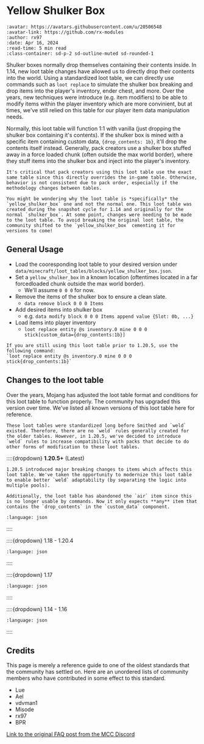 # Yellow Shulker Box

```{article-info}
:avatar: https://avatars.githubusercontent.com/u/20506548
:avatar-link: https://github.com/rx-modules
:author: rx97
:date: Apr 16, 2024
:read-time: 5 min read
:class-container: sd-p-2 sd-outline-muted sd-rounded-1
```

Shulker boxes normally drop themselves containing their contents inside. In 1.14, new loot table changes have allowed us to directly drop their contents into the world. Using a standardized loot table, we can directly use commands such as `loot replace` to simulate the shulker box breaking and drop items into the player's inventory, ender chest, and more. Over the years, new techniques were introduce (e.g. item modifiers) to be able to modify items within the player inventory which are more convinient, but at times, we've still relied on this table for our player item data manipulation needs.

Normally, this loot table will function 1:1 with vanilla (just dropping the shulker box containing it's contents). If the shulker box is mined with a specific item containing custom data, `{drop_contents: 1b}`, it'll drop the contents itself instead. Generally, pack creators use a shulker box stuffed away in a force loaded chunk (often outside the max world border), where they stuff items into the shulker box and inject into the player's inventory.

```{important}
It's critical that pack creators using this loot table use the exact same table since this directly overrides the in-game table. Otherwise, behavior is not consistent due to pack order, especially if the methodology changes between tables.
```

```{hint}
You might be wondering why the loot table is *specifically* the `yellow_shulker_box` one and not the normal one. This loot table was created during the snapshot cycle for 1.14 and originally for the normal `shulker_box`. At some point, changes were needing to be made to the loot table. To avoid breaking the original loot table, the community shifted to the `yellow_shulker_box` cementing it for versions to come!
```

## General Usage

- Load the cooresponding loot table to your desired version under `data/minecraft/loot_tables/blocks/yellow_shulker_box.json`.
- Set a `yellow_shulker_box` in a known location (oftentimes located in a far forcedloaded chunk outside the max world border).
  - We'll assume `0 0 0` for now.
- Remove the items of the shulker box to ensure a clean slate.
  - `data remove block 0 0 0 Items`
- Add desired items into shulker box
  - e.g. `data modify block 0 0 0 Items append value {Slot: 0b, ...}`
- Load items into player inventory
  - `loot replace entity @s inventory.0 mine 0 0 0 stick[custom_data={drop_contents:1b}]`

```{note}
If you are still using this loot table prior to 1.20.5, use the following command:
`loot replace entity @s inventory.0 mine 0 0 0 stick{drop_contents:1b}`
```

## Changes to the loot table

Over the years, Mojang has adjusted the loot table format and conditions for this loot table to function properly. The community has upgraded this version over time. We've listed all known versions of this loot table here for reference.

```{note}
These loot tables were standardized long before Smithed and `weld` existed. Therefore, there are no `weld` rules generally created for the older tables. However, in 1.20.5, we've decided to introduce `weld` rules to increase compatibility with packs that decide to do other forms of modification to these loot tables.
```

::::{dropdown} **1.20.5+** (Latest)

```{important}
1.20.5 introduced major breaking changes to items which affects this loot table. We've taken the opportunity to modernize this loot table to enable better `weld` adaptability (by separating the logic into multiple pools).

Additionally, the loot table has abandoned the `air` item since this is no longer usable by commands. Now it only expects **any** item that contains the `drop_contents` in the `custom_data` component.
```

```{literalinclude} tables/1.20.5.json
:language: json
```

::::

::::{dropdown} 1.18 - 1.20.4

```{literalinclude} tables/1.18-1.20.4.json
:language: json
```

::::

::::{dropdown} 1.17

```{literalinclude} tables/1.17.json
:language: json
```

::::

::::{dropdown} 1.14 - 1.16

```{literalinclude} tables/1.14-1.16.json
:language: json
```

::::

## Credits

This page is merely a reference guide to one of the oldest standards that the community has settled on. Here are an unordered lists of community members who have contributed in some effect to this standard.

- Lue
- Ael
- vdvman1
- Misode
- rx97
- BPR

[Link to the original FAQ post from the MCC Discord](https://discord.com/channels/154777837382008833/157097006500806656/655840284189392902)
